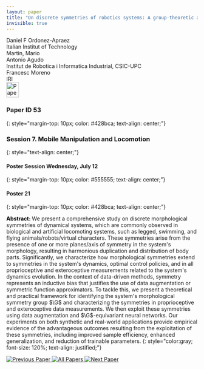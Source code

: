 ```yaml
---
layout: paper
title: "On discrete symmetries of robotics systems: A group-theoretic and data-driven analysis"
invisible: true
---
```

<div class="paper-authors">
<div class="paper-author-box">
    <div class="paper-author-name">Daniel F Ordonez-Apraez</div>
    <div class="paper-author-uni">Italian Institut of Technology </div>
</div>
<div class="paper-author-box">
    <div class="paper-author-name">Martin, Mario</div>
    <div class="paper-author-uni"></div>
</div>
<div class="paper-author-box">
    <div class="paper-author-name">Antonio Agudo</div>
    <div class="paper-author-uni">Institut de Robotica i Informatica Industrial, CSIC-UPC</div>
</div>
<div class="paper-author-box">
    <div class="paper-author-name">Francesc Moreno</div>
    <div class="paper-author-uni">IRI</div>
</div>

</div><div class="paper-pdf">
<div> <a href="http://www.roboticsproceedings.org/rss19/p053.pdf"><img src="{{ site.baseurl }}/images/paper_link.png" alt="Paper Website" width = "33"  height = "40"/></a> </div>
</div>

### Paper ID 53
{: style="margin-top: 10px; color: #428bca; text-align: center;"}

### Session 7. Mobile Manipulation and Locomotion
{: style="text-align: center;"}

#### Poster Session Wednesday, July 12
{: style="margin-top: 10px; color: #555555; text-align: center;"}

#### Poster 21
{: style="margin-top: 10px; color: #428bca; text-align: center;"}

<b style="color: black;">Abstract: </b>We present a comprehensive study on discrete morphological symmetries of dynamical systems, which are commonly observed in biological and artificial locomoting systems, such as legged, swimming, and flying animals/robots/virtual characters. These symmetries arise from the presence of one or more planes/axis of symmetry in the system's morphology, resulting in harmonious duplication and distribution of body parts. Significantly, we characterize how morphological symmetries extend to symmetries in the system's dynamics, optimal control policies, and in all proprioceptive and exteroceptive measurements related to the system's dynamics evolution. In the context of data-driven methods, symmetry represents an inductive bias that justifies the use of data augmentation or symmetric function approximators. To tackle this, we present a theoretical and practical framework for identifying the system's morphological symmetry group $\G$ and characterizing the symmetries in proprioceptive and exteroceptive data measurements. We then exploit these symmetries using data augmentation and $\G$-equivariant neural networks. Our experiments on both synthetic and real-world applications provide empirical evidence of the advantageous outcomes resulting from the exploitation of these symmetries, including improved sample efficiency, enhanced generalization, and reduction of trainable parameters.
{: style="color:gray; font-size: 120%; text-align: justified;"}


<div class="paper-menu">
<a href="{{ site.baseurl }}/program/papers/052/"> <img src="{{ site.baseurl }}/images/previous_paper_icon.png" alt="Previous Paper" title="Previous Paper"/> </a>
<a href="{{ site.baseurl }}/program/papers"><img src="{{ site.baseurl }}/images/overview_icon.png" alt="All Papers" title="All Papers"/> </a>
<a href="{{ site.baseurl }}/program/papers/054/"> <img src="{{ site.baseurl }}/images/next_paper_icon.png" alt="Next Paper" title="Next Paper"/> </a>

</div>
